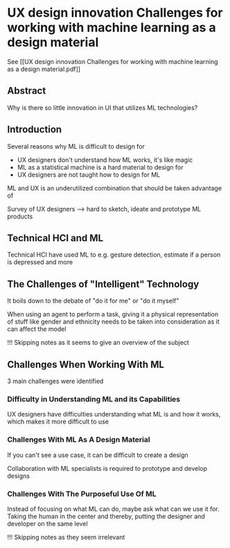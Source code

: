 # UX design innovation Challenges for working with machine learning as a design material
See [[UX design innovation Challenges for working with machine learning as a design material.pdf]]

## Abstract
Why is there so little innovation in UI that utilizes ML technologies?

## Introduction
Several reasons why ML is difficult to design for
- UX designers don't understand how ML works, it's like magic
- ML as a statistical machine is a hard material to design for
- UX designers are not taught how to design for ML

ML and UX is an underutilized combination that should be taken advantage of

Survey of UX designers --> hard to sketch, ideate and prototype ML products

## Technical HCI and ML
Technical HCI have used ML to e.g. gesture detection, estimate if a person is depressed and more

## The Challenges of "Intelligent" Technology
It boils down to the debate of "do it for me" or "do it myself"

When using an agent to perform a task, giving it a physical representation of stuff like gender and ethnicity needs to be taken into consideration as it can affect the model

!!! Skipping notes as it seems to give an overview of the subject

## Challenges When Working With ML
3 main challenges were identified

### Difficulty in Understanding ML and its Capabilities
UX designers have difficulties understanding what ML is and how it works, which makes it more difficult to use

### Challenges With ML As A Design Material
If you can't see a use case, it can be difficult to create a design

Collaboration with ML specialists is required to prototype and develop designs

### Challenges With The Purposeful Use Of ML
Instead of focusing on what ML can do, maybe ask what can we use it for. Taking the human in the center and thereby, putting the designer and developer on the same level

!!! Skipping notes as they seem irrelevant
